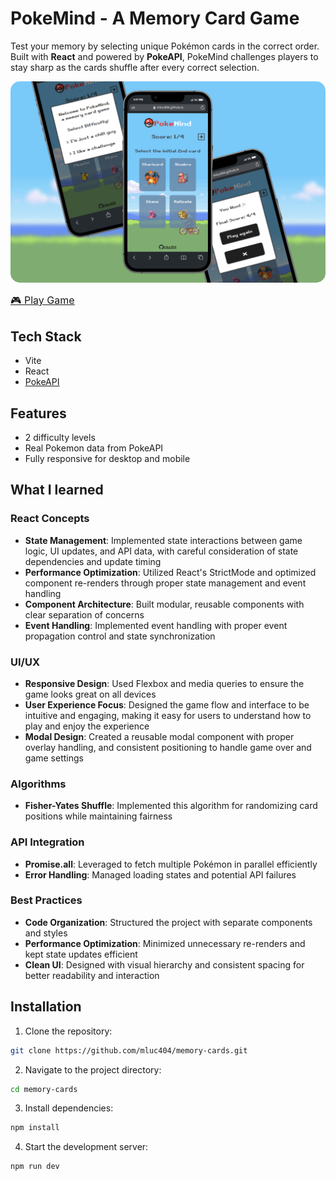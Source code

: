 # PokeMind - A Memory Card Game

Test your memory by selecting unique Pokémon cards in the correct order. Built with **React** and powered by **PokeAPI**, PokeMind challenges players to stay sharp as the cards shuffle after every correct selection.

<img src="./src/assets/images/screenshot.png" alt="PokeMind Game Screenshot" width="600" style="border-radius: 15px" />

<br>

[<u><font size="3">🎮 Play Game</font></u>](https://mluc404.github.io/memory-cards/)

## Tech Stack

- Vite
- React
- [<u>PokeAPI</u>](https://pokeapi.co/docs/v2#info)

## Features

- 2 difficulty levels
- Real Pokemon data from PokeAPI
- Fully responsive for desktop and mobile

## What I learned

### React Concepts

- **State Management**: Implemented state interactions between game logic, UI updates, and API data, with careful consideration of state dependencies and update timing
- **Performance Optimization**: Utilized React's StrictMode and optimized component re-renders through proper state management and event handling
- **Component Architecture**: Built modular, reusable components with clear separation of concerns
- **Event Handling**: Implemented event handling with proper event propagation control and state synchronization

### UI/UX

- **Responsive Design**: Used Flexbox and media queries to ensure the game looks great on all devices
- **User Experience Focus**: Designed the game flow and interface to be intuitive and engaging, making it easy for users to understand how to play and enjoy the experience
- **Modal Design**: Created a reusable modal component with proper overlay handling, and consistent positioning to handle game over and game settings

### Algorithms

- **Fisher-Yates Shuffle**: Implemented this algorithm for randomizing card positions while maintaining fairness

### API Integration

- **Promise.all**: Leveraged to fetch multiple Pokémon in parallel efficiently
- **Error Handling**: Managed loading states and potential API failures

### Best Practices

- **Code Organization**: Structured the project with separate components and styles
- **Performance Optimization**: Minimized unnecessary re-renders and kept state updates efficient
- **Clean UI**: Designed with visual hierarchy and consistent spacing for better readability and interaction

## Installation

1. Clone the repository:

```bash
git clone https://github.com/mluc404/memory-cards.git
```

2. Navigate to the project directory:

```bash
cd memory-cards
```

3. Install dependencies:

```bash
npm install
```

4. Start the development server:

```bash
npm run dev
```

